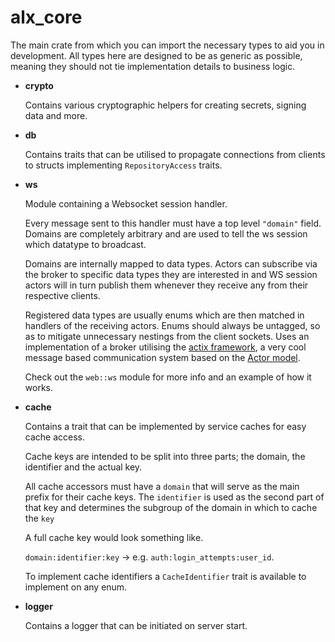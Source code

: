 # alx_core

The main crate from which you can import the necessary types to aid you in development. All types here are designed to be as generic as possible, meaning they should not tie implementation details to business logic.

- **crypto**

  Contains various cryptographic helpers for creating secrets, signing data and more.

- **db**

  Contains traits that can be utilised to propagate connections from clients to structs implementing `RepositoryAccess` traits.

- **ws**

    Module containing a Websocket session handler.

    Every message sent to this handler must have a top level `"domain"` field. Domains are completely arbitrary and are used to tell the ws session which datatype to broadcast.

    Domains are internally mapped to data types. Actors can subscribe via the broker to specific data types they are interested in and WS session actors will in turn publish them whenever they receive any from their respective clients.

    Registered data types are usually enums which are then matched in handlers of the receiving actors. Enums should always be untagged, so as to mitigate unnecessary nestings from the client sockets.
    Uses an implementation of a broker utilising the [actix framework](https://actix.rs/book/actix/sec-2-actor.html), a very cool message based communication system based on the [Actor model](https://en.wikipedia.org/wiki/Actor_model).

    Check out the `web::ws` module for more info and an example of how it works.

- **cache**

  Contains a trait that can be implemented by service caches for easy cache access.
  
  Cache keys are intended to be split into three parts; the domain, the identifier and the actual key.

  All cache accessors must have a `domain` that will serve as the main prefix for their cache keys. The `identifier`
  is used as the second part of that key and determines the subgroup of the domain in which to cache the `key`

  A full cache key would look something like.

  `domain:identifier:key` -> e.g. `auth:login_attempts:user_id`.

  To implement cache identifiers a `CacheIdentifier` trait is available to implement on any enum.

- **logger**
  
  Contains a logger that can be initiated on server start.
